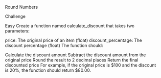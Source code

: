 Round Numbers

Challenge

Easy
Create a function named calculate_discount that takes two parameters:

price: The original price of an item (float)
discount_percentage: The discount percentage (float)
The function should:

Calculate the discount amount
Subtract the discount amount from the original price
Round the result to 2 decimal places
Return the final discounted price
For example, if the original price is $100 and the discount is 20%, the function should return $80.00.
